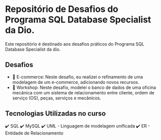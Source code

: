 # Repositório de Desafios do Programa SQL Database Specialist da Dio.

Este repositório é destinado aos desafios práticos do Programa SQL Database Specialist da dio.

## Desafios

- 📝 E-commerce: Neste desafio, eu realizei o refinamento de uma modelagem de um e-commerce, adicionando novos recursos.
- 📝 Workshop: Neste desafio, modelei o banco de dados de uma oficina mecânica com um sistema de relacionamento entre cliente, ordem de serviço (OS), peças, serviços e mecânicos.

## Tecnologias Utilizadas no curso

✔️ SQL
✔️ MySQL
✔️ UML - Linguagem de modelagem unificada
✔️ ER - Entidade de Relacionamento

